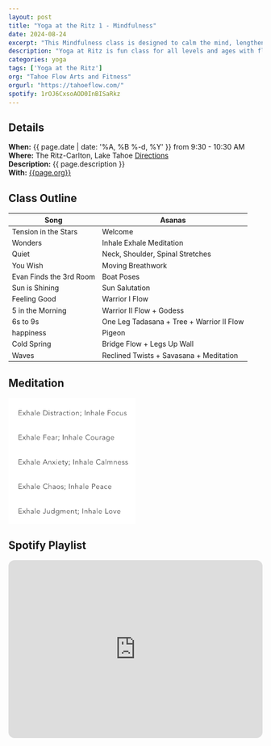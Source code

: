 ```yaml
---
layout: post
title: "Yoga at the Ritz 1 - Mindfulness"
date: 2024-08-24
excerpt: "This Mindfulness class is designed to calm the mind, lengthen the breath, and stregthen the body."
description: "Yoga at Ritz is fun class for all levels and ages with flowing poses and breath-work to build stability, flexibility, and mindfulness. These classes will follow an arc of opening awareness, warm-up stretch, balancing poses, inversions, grounding poses, and relaxation. The 7:30 class is slightly slower and less vigorus than the 8:30 class to allow the body time to awaken and warm-up." 
categories: yoga
tags: ['Yoga at the Ritz']
org: "Tahoe Flow Arts and Fitness"
orgurl: "https://tahoeflow.com/"
spotify: 1rOJ6CxsoAOD0InBISaRkz
---
```


## Details

**When:** {{ page.date | date: '%A, %B %-d, %Y' }} from 9:30 - 10:30 AM   
**Where:** The Ritz-Carlton, Lake Tahoe
[Directions](https://www.google.com/maps?rlz=1C5CHFA_enUS818US818&gs_lcrp=EgZjaHJvbWUyBggAEEUYOTIGCAEQRRhAMgYIAhBFGEAyBggDEEUYPTIGCAQQRRg90gEHMTc1ajBqNKgCALACAQ&um=1&ie=UTF-8&fb=1&gl=us&sa=X&geocode=KeeGOX1HYpmAMaC03BLJLCKB&daddr=13031+Ritz+Carlton+Highlands+Ct,+Truckee,+CA+96161)   
**Description:** {{ page.description }}      
**With:** [{{page.org}}]({{page.orgurl}})

## Class Outline

Song | Asanas   
---- | ----
Tension in the Stars | Welcome 
Wonders | Inhale Exhale Meditation
Quiet |  Neck, Shoulder, Spinal Stretches 
You Wish | Moving Breathwork
Evan Finds the 3rd Room | Boat Poses
Sun is Shining | Sun Salutation
Feeling Good | Warrior I Flow
5 in the Morning | Warrior II Flow + Godess
6s to 9s | One Leg Tadasana + Tree + Warrior II Flow
happiness | Pigeon
Cold Spring | Bridge Flow + Legs Up Wall
Waves | Reclined Twists + Savasana + Meditation

## Meditation

<img src="/images/yoga/inhaleexhale.png" alt="review" width="50%" align="center"/>


## Spotify Playlist

<iframe style="border-radius:12px" src="https://open.spotify.com/embed/playlist/{{ page.spotify }}?utm_source=generator" width="100%" height="352" frameBorder="0" allowfullscreen="" allow="autoplay; clipboard-write; encrypted-media; fullscreen; picture-in-picture" loading="lazy"></iframe>  



